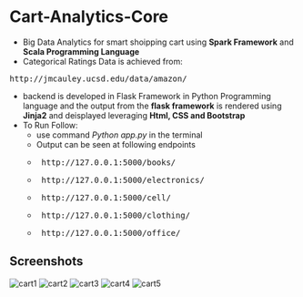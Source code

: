 # Cart-Analytics-Core
* Big Data Analytics for smart shoipping cart using __Spark Framework__ and __Scala Programming Language__
* Categorical Ratings Data is achieved from:
<pre>
http://jmcauley.ucsd.edu/data/amazon/
</pre>
* backend is developed in Flask Framework in Python Programming language and the output from the __flask framework__ is rendered using __Jinja2__ and deisplayed leveraging __Html, CSS and Bootstrap__
* To Run Follow:
  * use command _Python app.py_ in the terminal
  * Output can be seen at following endpoints
  * <pre> http://127.0.0.1:5000/books/ </pre>
  * <pre> http://127.0.0.1:5000/electronics/ </pre>
  * <pre> http://127.0.0.1:5000/cell/ </pre>
  * <pre> http://127.0.0.1:5000/clothing/ </pre>
  * <pre> http://127.0.0.1:5000/office/ </pre>
## Screenshots
![cart1](https://cloud.githubusercontent.com/assets/15700993/26024056/0106d7f0-37e7-11e7-9f76-c2a3b948955c.png)
![cart2](https://cloud.githubusercontent.com/assets/15700993/26024053/0104b20e-37e7-11e7-92af-98db4c5078b4.png)
![cart3](https://cloud.githubusercontent.com/assets/15700993/26024055/01062ff8-37e7-11e7-8182-e9cc7c2b4a7d.png)
![cart4](https://cloud.githubusercontent.com/assets/15700993/26024054/0105c37e-37e7-11e7-839f-3677bd55e43c.png)
![cart5](https://cloud.githubusercontent.com/assets/15700993/26024052/0104670e-37e7-11e7-9df0-5c2c9a9837cb.png)
